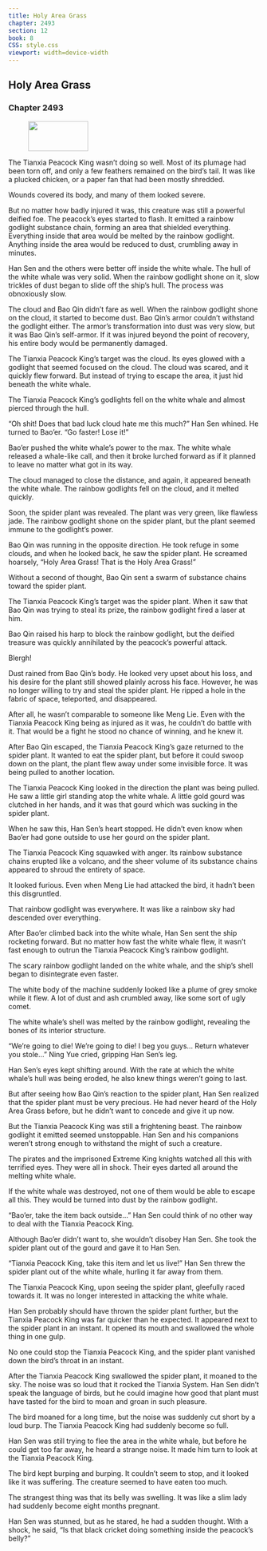 ```yaml
---
title: Holy Area Grass
chapter: 2493
section: 12
book: 8
CSS: style.css
viewport: width=device-width
---
```


## Holy Area Grass

### Chapter 2493

<figure>
	<img src="../Images/gem.gif" alt="" id="gem" width="120" height="60" />
</figure>

The Tianxia Peacock King wasn’t doing so well. Most of its plumage had been torn off, and only a few feathers remained on the bird’s tail. It was like a plucked chicken, or a paper fan that had been mostly shredded.

Wounds covered its body, and many of them looked severe.

But no matter how badly injured it was, this creature was still a powerful deified foe. The peacock’s eyes started to flash. It emitted a rainbow godlight substance chain, forming an area that shielded everything. Everything inside that area would be melted by the rainbow godlight. Anything inside the area would be reduced to dust, crumbling away in minutes.

Han Sen and the others were better off inside the white whale. The hull of the white whale was very solid. When the rainbow godlight shone on it, slow trickles of dust began to slide off the ship’s hull. The process was obnoxiously slow.

The cloud and Bao Qin didn’t fare as well. When the rainbow godlight shone on the cloud, it started to become dust. Bao Qin’s armor couldn’t withstand the godlight either. The armor’s transformation into dust was very slow, but it was Bao Qin’s self-armor. If it was injured beyond the point of recovery, his entire body would be permanently damaged.

The Tianxia Peacock King’s target was the cloud. Its eyes glowed with a godlight that seemed focused on the cloud. The cloud was scared, and it quickly flew forward. But instead of trying to escape the area, it just hid beneath the white whale.

The Tianxia Peacock King’s godlights fell on the white whale and almost pierced through the hull.

“Oh shit! Does that bad luck cloud hate me this much?” Han Sen whined. He turned to Bao’er. “Go faster! Lose it!”

Bao’er pushed the white whale’s power to the max. The white whale released a whale-like call, and then it broke lurched forward as if it planned to leave no matter what got in its way.

The cloud managed to close the distance, and again, it appeared beneath the white whale. The rainbow godlights fell on the cloud, and it melted quickly.

Soon, the spider plant was revealed. The plant was very green, like flawless jade. The rainbow godlight shone on the spider plant, but the plant seemed immune to the godlight’s power.

Bao Qin was running in the opposite direction. He took refuge in some clouds, and when he looked back, he saw the spider plant. He screamed hoarsely, “Holy Area Grass! That is the Holy Area Grass!”

Without a second of thought, Bao Qin sent a swarm of substance chains toward the spider plant.

The Tianxia Peacock King’s target was the spider plant. When it saw that Bao Qin was trying to steal its prize, the rainbow godlight fired a laser at him.

Bao Qin raised his harp to block the rainbow godlight, but the deified treasure was quickly annihilated by the peacock’s powerful attack.

Blergh!

Dust rained from Bao Qin’s body. He looked very upset about his loss, and his desire for the plant still showed plainly across his face. However, he was no longer willing to try and steal the spider plant. He ripped a hole in the fabric of space, teleported, and disappeared.

After all, he wasn’t comparable to someone like Meng Lie. Even with the Tianxia Peacock King being as injured as it was, he couldn’t do battle with it. That would be a fight he stood no chance of winning, and he knew it.

After Bao Qin escaped, the Tianxia Peacock King’s gaze returned to the spider plant. It wanted to eat the spider plant, but before it could swoop down on the plant, the plant flew away under some invisible force. It was being pulled to another location.

The Tianxia Peacock King looked in the direction the plant was being pulled. He saw a little girl standing atop the white whale. A little gold gourd was clutched in her hands, and it was that gourd which was sucking in the spider plant.

When he saw this, Han Sen’s heart stopped. He didn’t even know when Bao’er had gone outside to use her gourd on the spider plant.

The Tianxia Peacock King squawked with anger. Its rainbow substance chains erupted like a volcano, and the sheer volume of its substance chains appeared to shroud the entirety of space.

It looked furious. Even when Meng Lie had attacked the bird, it hadn’t been this disgruntled.

That rainbow godlight was everywhere. It was like a rainbow sky had descended over everything.

After Bao’er climbed back into the white whale, Han Sen sent the ship rocketing forward. But no matter how fast the white whale flew, it wasn’t fast enough to outrun the Tianxia Peacock King’s rainbow godlight.

The scary rainbow godlight landed on the white whale, and the ship’s shell began to disintegrate even faster.

The white body of the machine suddenly looked like a plume of grey smoke while it flew. A lot of dust and ash crumbled away, like some sort of ugly comet.

The white whale’s shell was melted by the rainbow godlight, revealing the bones of its interior structure.

“We’re going to die! We’re going to die! I beg you guys… Return whatever you stole…” Ning Yue cried, gripping Han Sen’s leg.

Han Sen’s eyes kept shifting around. With the rate at which the white whale’s hull was being eroded, he also knew things weren’t going to last.

But after seeing how Bao Qin’s reaction to the spider plant, Han Sen realized that the spider plant must be very precious. He had never heard of the Holy Area Grass before, but he didn’t want to concede and give it up now.

But the Tianxia Peacock King was still a frightening beast. The rainbow godlight it emitted seemed unstoppable. Han Sen and his companions weren’t strong enough to withstand the might of such a creature.

The pirates and the imprisoned Extreme King knights watched all this with terrified eyes. They were all in shock. Their eyes darted all around the melting white whale.

If the white whale was destroyed, not one of them would be able to escape all this. They would be turned into dust by the rainbow godlight.

“Bao’er, take the item back outside…” Han Sen could think of no other way to deal with the Tianxia Peacock King.

Although Bao’er didn’t want to, she wouldn’t disobey Han Sen. She took the spider plant out of the gourd and gave it to Han Sen.

“Tianxia Peacock King, take this item and let us live!” Han Sen threw the spider plant out of the white whale, hurling it far away from them.

The Tianxia Peacock King, upon seeing the spider plant, gleefully raced towards it. It was no longer interested in attacking the white whale.

Han Sen probably should have thrown the spider plant further, but the Tianxia Peacock King was far quicker than he expected. It appeared next to the spider plant in an instant. It opened its mouth and swallowed the whole thing in one gulp.

No one could stop the Tianxia Peacock King, and the spider plant vanished down the bird’s throat in an instant.

After the Tianxia Peacock King swallowed the spider plant, it moaned to the sky. The noise was so loud that it rocked the Tianxia System. Han Sen didn’t speak the language of birds, but he could imagine how good that plant must have tasted for the bird to moan and groan in such pleasure.

The bird moaned for a long time, but the noise was suddenly cut short by a loud burp. The Tianxia Peacock King had suddenly become so full.

Han Sen was still trying to flee the area in the white whale, but before he could get too far away, he heard a strange noise. It made him turn to look at the Tianxia Peacock King.

The bird kept burping and burping. It couldn’t seem to stop, and it looked like it was suffering. The creature seemed to have eaten too much.

The strangest thing was that its belly was swelling. It was like a slim lady had suddenly become eight months pregnant.

Han Sen was stunned, but as he stared, he had a sudden thought. With a shock, he said, “Is that black cricket doing something inside the peacock’s belly?”